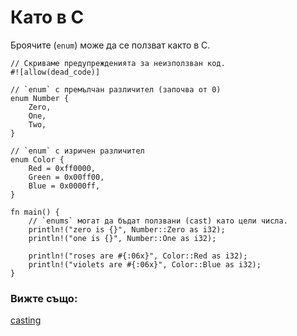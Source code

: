 # Като в C

Броячите (`enum`) може да се ползват както в C.

```rust,editable
// Скриваме предупрежденията за неизползван код.
#![allow(dead_code)]

// `enum` с премълчан различител (започва от 0)
enum Number {
    Zero,
    One,
    Two,
}

// `enum` с изричен различител
enum Color {
    Red = 0xff0000,
    Green = 0x00ff00,
    Blue = 0x0000ff,
}

fn main() {
    // `enums` могат да бъдат ползвани (cast) като цели числа.
    println!("zero is {}", Number::Zero as i32);
    println!("one is {}", Number::One as i32);

    println!("roses are #{:06x}", Color::Red as i32);
    println!("violets are #{:06x}", Color::Blue as i32);
}
```

### Вижте също:

[casting][cast]

[cast]: ../../types/cast.md
